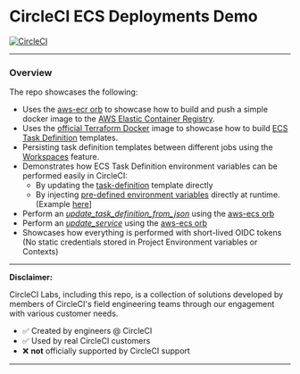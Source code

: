 # CircleCI ECS Deployments Demo

[![CircleCI](https://dl.circleci.com/status-badge/img/gh/CircleCI-Labs/circleci-ecs-deployments-demo/tree/main.svg?style=svg)](https://dl.circleci.com/status-badge/redirect/gh/CircleCI-Labs/circleci-ecs-deployments-demo/tree/main)

---

### Overview

The repo showcases the following: 

- Uses the [aws-ecr orb](https://circleci.com/developer/orbs/orb/circleci/aws-ecr) to showcase how to build and push a simple docker image to the [AWS Elastic Container Registry](https://aws.amazon.com/ecr/).
- Uses the [official Terraform Docker](https://hub.docker.com/layers/hashicorp/terraform/1.8.3/images/sha256-4c7e93870a73e2c12e28858388eccf6541fda287f26795076787bf03bb0749df?context=explore) image to showcase how to build [ECS Task Definition](https://docs.aws.amazon.com/AmazonECS/latest/developerguide/task_definitions.html) templates.
- Persisting task definition templates between different jobs using the [Workspaces](https://circleci.com/docs/workspaces/) feature.
- Demonstrates how ECS Task Definition environment variables can be performed easily in CircleCI:
  - By updating the [task-definition](https://github.com/CircleCI-Labs/circleci-ecs-deployments/blob/main/terraform/templates/my-task-definition.json.tpl) template directly
  - By injecting [pre-defined environment variables](https://circleci.com/docs/variables/) directly at runtime. (Example [here](https://ecs-demo.fieldeng-sphereci.com:5000/)]
- Perform an [*update_task_definition_from_json*](https://github.com/CircleCI-Labs/circleci-ecs-deployments/blob/main/.circleci/config.yml#L132-L134) using the [aws-ecs orb](https://circleci.com/developer/orbs/orb/circleci/aws-ecs?utm_term=g_-_c__rsa1_&utm_campaign=sem-google-dg--uscan-en-DSA-tCPA-auth-nb&utm_source=google&utm_medium=sem&utm_content=&hsa_acc=2021276923&hsa_cam=21281368932&hsa_grp=169131607664&hsa_ad=699387060157&hsa_src=g&hsa_tgt=dsa-94608848670&hsa_kw=&hsa_mt=&hsa_net=adwords&hsa_ver=3&gad_source=1&gclid=Cj0KCQjw5ea1BhC6ARIsAEOG5pyEa85gq7hLE_i2qDogR9xnZkT4SlKZDC2zq7GTALdZXwfRzKMV2bgaAqQdEALw_wcB#usage-update_task_definition_from_json)
- Perform an [*update_service*](https://github.com/CircleCI-Labs/circleci-ecs-deployments/blob/main/.circleci/config.yml#L135-L141) using the [aws-ecs orb](https://circleci.com/developer/orbs/orb/circleci/aws-ecs?utm_term=g_-_c__rsa1_&utm_campaign=sem-google-dg--uscan-en-DSA-tCPA-auth-nb&utm_source=google&utm_medium=sem&utm_content=&hsa_acc=2021276923&hsa_cam=21281368932&hsa_grp=169131607664&hsa_ad=699387060157&hsa_src=g&hsa_tgt=dsa-94608848670&hsa_kw=&hsa_mt=&hsa_net=adwords&hsa_ver=3&gad_source=1&gclid=Cj0KCQjw5ea1BhC6ARIsAEOG5pyEa85gq7hLE_i2qDogR9xnZkT4SlKZDC2zq7GTALdZXwfRzKMV2bgaAqQdEALw_wcB#usage-update_service)
- Showcases how everything is performed with short-lived OIDC tokens (No static credentials stored in Project Environment variables or Contexts)
 
---


**Disclaimer:**

CircleCI Labs, including this repo, is a collection of solutions developed by members of CircleCI's field engineering teams through our engagement with various customer needs.

-   ✅ Created by engineers @ CircleCI
-   ✅ Used by real CircleCI customers
-   ❌ **not** officially supported by CircleCI support

---
